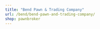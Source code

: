 ```yaml
---
title: "Bend Pawn & Trading Company"
url: /bend/bend-pawn-and-trading-company/
shop: pawnbroker
---
```

